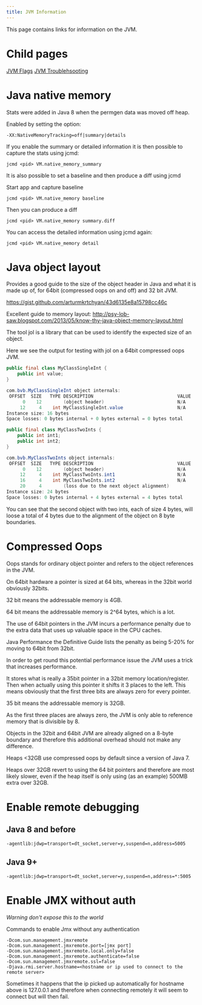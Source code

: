 ```yaml
---
title: JVM Information
---
```


This page contains links for information on the JVM.

# Child pages

[JVM Flags](jvm-flags.md)
[JVM Troublehsooting](jvm-troubleshooting.md)

# Java native memory

Stats were added in Java 8 when the permgen data was moved off heap.

Enabled by setting the option:

`-XX:NativeMemoryTracking=off|summary|details`

If you enable the summary or detailed information it is then possible to capture
the stats using jcmd:

`jcmd <pid> VM.native_memory_summary`

It is also possible to set a baseline and then produce a diff using jcmd

Start app and capture baseline

`jcmd <pid> VM.native_memory baseline`

Then you can produce a diff

`jcmd <pid> VM.native_memory summary.diff`

You can access the detailed information using jcmd again:

`jcmd <pid> VM.native_memory detail`

# Java object layout

Provides a good guide to the size of the object header in Java and what it is
made up of, for 64bit (compressed oops on and off) and 32 bit JVM.

<https://gist.github.com/arturmkrtchyan/43d6135e8a15798cc46c>

Excellent guide to memory layout:
<http://psy-lob-saw.blogspot.com/2013/05/know-thy-java-object-memory-layout.html>

The tool jol is a library that can be used to identify the expected size of an object.

Here we see the output for testing with jol on a 64bit compressed oops JVM.

```java
public final class MyClassSingleInt {
    public int value;
}

com.bvb.MyClassSingleInt object internals:
 OFFSET  SIZE   TYPE DESCRIPTION                               VALUE
      0    12        (object header)                           N/A
     12     4    int MyClassSingleInt.value                    N/A
Instance size: 16 bytes
Space losses: 0 bytes internal + 0 bytes external = 0 bytes total

public final class MyClassTwoInts {
    public int int1;
    public int int2;
}

com.bvb.MyClassTwoInts object internals:
 OFFSET  SIZE   TYPE DESCRIPTION                               VALUE
      0    12        (object header)                           N/A
     12     4    int MyClassTwoInts.int1                       N/A
     16     4    int MyClassTwoInts.int2                       N/A
     20     4        (loss due to the next object alignment)
Instance size: 24 bytes
Space losses: 0 bytes internal + 4 bytes external = 4 bytes total
```

You can see that the second object with two ints, each of size 4 bytes,
will loose a total of 4 bytes due to the alignment of the object on 8 byte boundaries.

# Compressed Oops

Oops stands for ordinary object pointer and refers to the object references in the JVM.

On 64bit hardware a pointer is sized at 64 bits, whereas in the 32bit world obviously 32bits.

32 bit means the addressable memory is 4GB.

64 bit means the addressable memory is 2^64 bytes, which is a lot.

The use of 64bit pointers in the JVM incurs a performance penalty due to the
extra data that uses up valuable space in the CPU caches.

Java Performance the Definitive Guide lists the penalty as being 5-20% for moving
to 64bit from 32bit.

In order to get round this potential performance issue the JVM uses a trick that
increases performance.

It stores what is really a 35bit pointer in a 32bit memory location/register.
Then when actually using this pointer it shifts it 3 places to the left. This
means obviously that the first three bits are always zero for every pointer.

35 bit means the addressable memory is 32GB.

As the first three places are always zero, the JVM is only able to reference memory
that is divisible by 8.

Objects in the 32bit and 64bit JVM are already aligned on a 8-byte boundary and
therefore this additional overhead should not make any difference.

Heaps <32GB use compressed oops by default since a version of Java 7.

Heaps over 32GB revert to using the 64 bit pointers and therefore are most likely
slower, even if the heap itself is only using (as an example) 500MB extra over 32GB.

# Enable remote debugging

## Java 8 and before

`-agentlib:jdwp=transport=dt_socket,server=y,suspend=n,address=5005`

## Java 9+

`-agentlib:jdwp=transport=dt_socket,server=y,suspend=n,address=*:5005`

# Enable JMX without auth

*Warning don't expose this to the world*

Commands to enable Jmx without any authentication

```
-Dcom.sun.management.jmxremote
-Dcom.sun.management.jmxremote.port=[jmx port]
-Dcom.sun.management.jmxremote.local.only=false
-Dcom.sun.management.jmxremote.authenticate=false
-Dcom.sun.management.jmxremote.ssl=false
-Djava.rmi.server.hostname=<hostname or ip used to connect to the remote server>
```

Sometimes it happens that the ip picked up automatically for hostname above is
127.0.0.1 and therefore when connecting remotely it will seem to connect but
will then fail.
